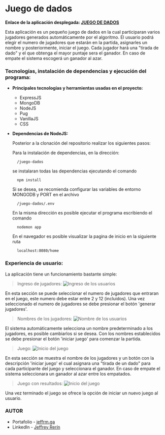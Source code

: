 # Juego de dados

<strong> Enlace de la aplicación desplegada: 
<a href="https://juego-dados-production.up.railway.app/home">JUEGO DE DADOS</a></strong>

Esta aplicación es un pequeño juego de dados en la cual participaran varios jugadores generados automáticamente por el algoritmo. El usuario podrá elegir el numero de jugadores que estarán en la partida, asignarles un nombre y posteriormente, iniciar el juego. Cada jugador hará una "tirada de dado" y el que obtenga el mayor puntaje sera el ganador. En caso de empate el sistema escogerá un ganador al azar.

### <strong>Tecnologías, instalación de dependencias y ejecución del programa:</strong>

- <strong>Principales tecnologías y herramientas usadas en el proyecto:</strong>
    - ExpressJS
    - MongoDB
    - NodeJS
    - Pug
    - VanillaJS
    - CSS

- <strong>Dependencias de NodeJS:</strong> 

    Posterior a la clonación del repositorio realizar los siguientes pasos:
    
    Para la instalación de dependencias, en la dirección:

        /juego-dados

    se instalaran todas las dependencias ejecutando el comando

        npm install

    Si se desea, se recomienda configurar las variables de entorno MONGODB y PORT en el archivo

        /juego-dados/.env

    En la misma dirección es posible ejecutar el programa escribiendo el comando

        nodemon app

    En el navegador es posible visualizar la pagina de inicio en la siguiente ruta

        localhost:8080/home

### <strong>Experiencia de usuario:</strong> <a name="id9"></a>

La aplicación tiene un funcionamiento bastante simple:

> Ingreso de jugadores:
    ![Ingreso de los usuarios](https://JeffRerinGallery.b-cdn.net/Documentation/Juego%20de%20dados/1.png)

En esta sección se puede seleccionar el numero de jugadores que entraran en el juego, este numero debe estar entre 2 y 12 (incluidos). Una vez seleccionado el numero de jugadores se debe presionar el botón 'generar jugadores'.

> Nombres de los jugadores:
    ![Nombre de los usuarios](https://JeffRerinGallery.b-cdn.net/Documentation/Juego%20de%20dados/2.png)

El sistema automáticamente selecciona un nombre predeterminado a los jugadores, es posible cambiarlos si se desea. Con los nombres establecidos se debe presionar el botón 'iniciar juego' para comenzar la partida.

> Juego:
    ![Inicio del juego](https://JeffRerinGallery.b-cdn.net/Documentation/Juego%20de%20dados/3.png)

En esta sección se muestra el nombre de los jugadores y un botón con la descripción 'iniciar juego' el cual asignara una "tirada de un dado" para cada participante del juego y seleccionara el ganador. En caso de empate el sistema seleccionara un ganador al azar entre los empatados.

> Juego con resultados:
    ![Inicio del juego](https://JeffRerinGallery.b-cdn.net/Documentation/Juego%20de%20dados/4.png)

Una vez terminado el juego se ofrece la opción de iniciar un nuevo juego al usuario.

### <strong>AUTOR</strong>

- Portafolio - <a href="https://jeffrm.ga">jeffrm.ga</a>
- LinkedIn - <a href="https://www.linkedin.com/in/jeffrey-rerin/">Jeffrey Rerín</a>